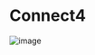# Connect4

![image](https://user-images.githubusercontent.com/111711844/185838496-81e523d6-218a-40d9-9211-e5e0ce6abde2.png)
